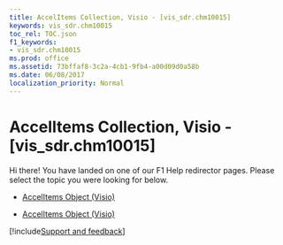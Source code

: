 ```yaml
---
title: AccelItems Collection, Visio - [vis_sdr.chm10015]
keywords: vis_sdr.chm10015
toc_rel: TOC.json
f1_keywords:
- vis_sdr.chm10015
ms.prod: office
ms.assetid: 73bffaf8-3c2a-4cb1-9fb4-a00d09d0a58b
ms.date: 06/08/2017
localization_priority: Normal
---
```



# AccelItems Collection, Visio - [vis_sdr.chm10015]

Hi there! You have landed on one of our F1 Help redirector pages. Please select the topic you were looking for below.

- [AccelItems Object (Visio)](http://msdn.microsoft.com/library/0ea77c63-1fe4-4edf-0b7b-2293eb4ed180%28Office.15%29.aspx)

- [AccelItems Object (Visio)](http://msdn.microsoft.com/library/183d6b82-7bd4-69a3-562a-c17092442f9f.aspx)

[!include[Support and feedback](~/includes/feedback-boilerplate.md)]
